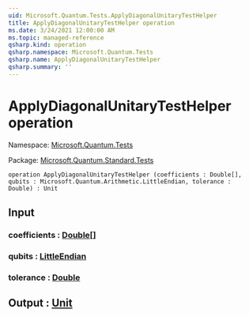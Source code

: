 ```yaml
---
uid: Microsoft.Quantum.Tests.ApplyDiagonalUnitaryTestHelper
title: ApplyDiagonalUnitaryTestHelper operation
ms.date: 3/24/2021 12:00:00 AM
ms.topic: managed-reference
qsharp.kind: operation
qsharp.namespace: Microsoft.Quantum.Tests
qsharp.name: ApplyDiagonalUnitaryTestHelper
qsharp.summary: ''
---
```


# ApplyDiagonalUnitaryTestHelper operation

Namespace: [Microsoft.Quantum.Tests](xref:Microsoft.Quantum.Tests)

Package: [Microsoft.Quantum.Standard.Tests](https://nuget.org/packages/Microsoft.Quantum.Standard.Tests)




```qsharp
operation ApplyDiagonalUnitaryTestHelper (coefficients : Double[], qubits : Microsoft.Quantum.Arithmetic.LittleEndian, tolerance : Double) : Unit
```


## Input

### coefficients : [Double](xref:microsoft.quantum.lang-ref.double)[]




### qubits : [LittleEndian](xref:Microsoft.Quantum.Arithmetic.LittleEndian)




### tolerance : [Double](xref:microsoft.quantum.lang-ref.double)





## Output : [Unit](xref:microsoft.quantum.lang-ref.unit)

